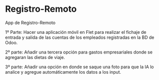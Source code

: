 # Registro-Remoto
App de Registro-Remoto 

1º Parte: Hacer una aplicación móvil en Flet para realizar el fichaje de entrada y salida de las cuentas de los empleados registradas en la BD de Odoo.

2º parte: Añadir una tercera opción para gastos empresariales donde se agregaran las dietas de viaje.

3º parte: Añadir una opción en donde se saque una foto para que la IA lo analice y agregue automáticamente los datos a los input.
